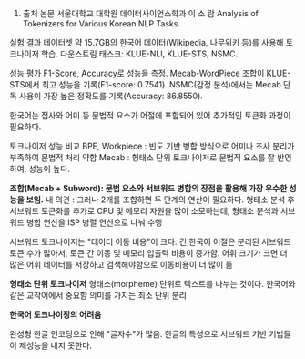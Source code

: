 1. 출처 논문
서울대학교 대학원
데이터사이언스학과
이 소 람
Analysis of Tokenizers for
Various Korean NLP Tasks

실험 결과
데이터셋
약 15.7GB의 한국어 데이터(Wikipedia, 나무위키 등)를 사용해 토크나이저 학습.
다운스트림 태스크: KLUE-NLI, KLUE-STS, NSMC.

성능 평가
F1-Score, Accuracy로 성능을 측정.
Mecab-WordPiece 조합이 KLUE-STS에서 최고 성능을 기록(F1-score: 0.7541).
NSMC(감정 분석)에서는 Mecab 단독 사용이 가장 높은 정확도를 기록(Accuracy: 86.8550).

한국어는 접사와 어미 등 문법적 요소가 어절에 포함되어 있어 추가적인 토큰화 과정이 필요하다.

토크나이저 성능 비교
BPE, Workpiece : 빈도 기반 병합 방식으로 어미나 조사 분리가 부족하여 문법적 처리 약함
Mecab : 형태소 단위 토크나이저로 문법적 요소를 잘 반영하여, 성능이 높다.

**조합(Mecab + Subword): 문법 요소와 서브워드 병합의 장점을 활용해 가장 우수한 성능을 보임.**
내 의견 : 그러나 2개를 조합하면 두 단계의 연산이 필요하다. 형태소 분석 후 서브워드 토큰화를 추가로 CPU 및 메모리 자원을 많이 소모하는데,
형태소 분석과 서브워드 병합 연산을 ISP 병렬 연산으로 나눠 수행

서브워드 토크나이저는 "데이터 이동 비용"이 크다.
긴 한국어 어절은 분리된 서브워드 토큰 수가 많아서, 토큰 간 이동 및 메모리 입출력 비용이 증가함.
어휘 크기가 크면 더 많은 어휘 데이터를 저장하고 검색해야함으로 이동비용이 더 많이 듦


**형태소 단위 토크나이저**
형태소(morpheme) 단위로 텍스트를 나누는 것이다. 한국어와 같은 교착어에서 중요함
의미를 가지는 최소 단위 분리 

**한국어 토크나이징의 어려움**

완성형 한글 인코딩으로 인해 "글자수"가 많음.
한글의 특성으로 서브워드 기반 기법들이 제성능을 내지 못한다.
